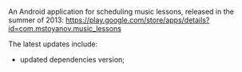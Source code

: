 An Android application for scheduling music lessons, released in the summer of 2013:
https://play.google.com/store/apps/details?id=com.mstoyanov.music_lessons

The latest updates include:

- updated dependencies version;
